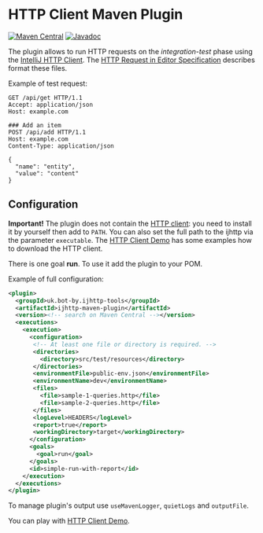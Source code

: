 # HTTP Client Maven Plugin

[![Maven Central](https://img.shields.io/maven-central/v/uk.bot-by.ijhttp-tools/ijhttp-maven-plugin)](https://search.maven.org/artifact/uk.bot-by.ijhttp-tools/ijhttp-maven-plugin)
[![Javadoc](https://javadoc.io/badge2/uk.bot-by.ijhttp-tools/ijhttp-maven-plugin/javadoc.svg)](https://javadoc.io/doc/uk.bot-by.ijhttp-tools/ijhttp-maven-plugin)

The plugin allows to run HTTP requests on the <em>integration-test</em> phase
using the [IntelliJ HTTP Client][http-client]. The [HTTP Request in Editor Specification][specification]
describes format these files.

Example of test request:

```http
GET /api/get HTTP/1.1
Accept: application/json
Host: example.com

### Add an item
POST /api/add HTTP/1.1
Host: example.com
Content-Type: application/json

{
  "name": "entity",
  "value": "content"
}
```

## Configuration

**Important!** The plugin does not contain the [HTTP client][cli-tool]:
you need to install it by yourself then add to `PATH`. You can also set the full path to the ijhttp
via the parameter `executable`. The [HTTP Client Demo][demo] has some examples how to download
the HTTP client.

There is one goal **run**. To use it add the plugin to your POM.

Example of full configuration:

```xml
<plugin>
  <groupId>uk.bot-by.ijhttp-tools</groupId>
  <artifactId>ijhttp-maven-plugin</artifactId>
  <version><!-- search on Maven Central --></version>
  <executions>
    <execution>
      <configuration>
       <!-- At least one file or directory is required. -->
       <directories>
         <directory>src/test/resources</directory>
       </directories>
       <environmentFile>public-env.json</environmentFile>
       <environmentName>dev</environmentName>
       <files>
         <file>sample-1-queries.http</file>
         <file>sample-2-queries.http</file>
       </files>
       <logLevel>HEADERS</logLevel>
       <report>true</report>
       <workingDirectory>target</workingDirectory>
      </configuration>
      <goals>
        <goal>run</goal>
      </goals>
      <id>simple-run-with-report</id>
    </execution>
  </executions>
</plugin>
```

To manage plugin's output use `useMavenLogger`, `quietLogs` and `outputFile`.

You can play with [HTTP Client Demo][demo].

[http-client]: https://www.jetbrains.com/help/idea/http-client-in-product-code-editor.html

[specification]: https://github.com/JetBrains/http-request-in-editor-spec

[cli-tool]: https://www.jetbrains.com/help/idea/http-client-cli.html

[demo]: https://gitlab.com/vitalijr2/ijhttp-demo